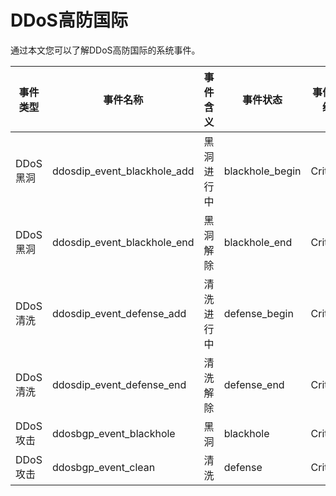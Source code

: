 # DDoS高防国际

通过本文您可以了解DDoS高防国际的系统事件。

|事件类型|事件名称|事件含义|事件状态|事件等级|
|----|----|----|----|----|
|DDoS黑洞|ddosdip\_event\_blackhole\_add|黑洞进行中|blackhole\_begin|Critical|
|DDoS黑洞|ddosdip\_event\_blackhole\_end|黑洞解除|blackhole\_end|Critical|
|DDoS清洗|ddosdip\_event\_defense\_add|清洗进行中|defense\_begin|Critical|
|DDoS清洗|ddosdip\_event\_defense\_end|清洗解除|defense\_end|Critical|
|DDoS攻击|ddosbgp\_event\_blackhole|黑洞|blackhole|Critical|
|DDoS攻击|ddosbgp\_event\_clean|清洗|defense|Critical|

